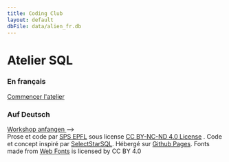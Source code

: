 ```yaml
---
title: Coding Club
layout: default
dbFile: data/alien_fr.db
---
```


<h1>Atelier SQL</h1>
<h3> En français</h3>
<a href="introduction.html" class="button-link is-centered"> Commencer l'atelier </a>
<h3> Auf Deutsch </h3>
<a href="einfuerung.html" class="button-link is-centered"> Workshop anfangen </a> -->
<div class="footer">
  Prose et code par <a rel="author" href="https://www.epfl.ch/education/education-and-science-outreach/fr/promotion-des-sciences/">SPS EPFL</a> sous license <a rel="license" href="https://creativecommons.org/licenses/by-nc-nd/4.0/deed.fr">CC BY-NC-ND 4.0 License</a> . Code et concept inspiré par <a href="https://selectstarsql.com/">SelectStarSQL</a>. Hébergé sur <a href="https://github.com/megretj/atelierSQL">Github Pages</a>. Fonts made from <a href="http://www.onlinewebfonts.com">Web Fonts</a> is licensed by CC BY 4.0
  <!-- under a <a rel="license" href="http://creativecommons.org/licenses/by-sa/4.0/">Creative Commons BY-SA 4.0 License</a>. Code and data are released into the public domain under the <a href="https://creativecommons.org/publicdomain/zero/1.0/">Creative Commons CC0 License</a>. -->
</div>

